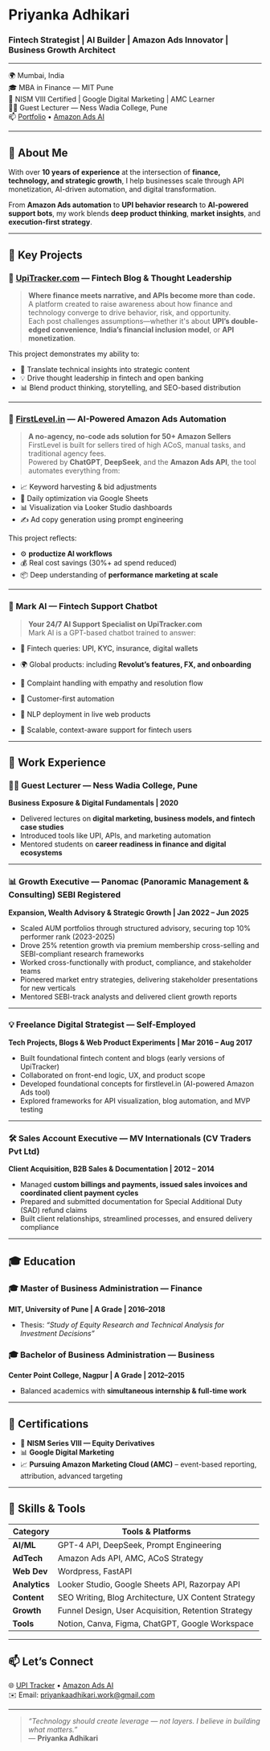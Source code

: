 
# Priyanka Adhikari  
### Fintech Strategist | AI Builder | Amazon Ads Innovator | Business Growth Architect  

---

🌍 Mumbai, India  
🎓 MBA in Finance — MIT Pune  
📜 NISM VIII Certified | Google Digital Marketing | AMC Learner  
👩‍🏫 Guest Lecturer — Ness Wadia College, Pune  
📫 [Portfolio](https://upitracker.com) • [Amazon Ads AI](https://firstlevel.in)

---

## 🚀 About Me

With over **10 years of experience** at the intersection of **finance, technology, and strategic growth**, I help businesses scale through API monetization, AI-driven automation, and digital transformation.

From **Amazon Ads automation** to **UPI behavior research** to **AI-powered support bots**, my work blends **deep product thinking**, **market insights**, and **execution-first strategy**.

---

## 🔷 Key Projects

### 🔹 [UpiTracker.com](https://upitracker.com) — Fintech Blog & Thought Leadership  
> **Where finance meets narrative, and APIs become more than code.**  
A platform created to raise awareness about how finance and technology converge to drive behavior, risk, and opportunity.  
Each post challenges assumptions—whether it's about **UPI’s double-edged convenience**, **India’s financial inclusion model**, or **API monetization**.  

This project demonstrates my ability to:  
- 🧠 Translate technical insights into strategic content  
- 💡 Drive thought leadership in fintech and open banking  
- 📊 Blend product thinking, storytelling, and SEO-based distribution  


---

### 🔹 [FirstLevel.in](https://firstlevel.in) — AI-Powered Amazon Ads Automation  
> **A no-agency, no-code ads solution for 50+ Amazon Sellers**  
FirstLevel is built for sellers tired of high ACoS, manual tasks, and traditional agency fees.  
Powered by **ChatGPT**, **DeepSeek**, and the **Amazon Ads API**, the tool automates everything from:
- 📈 Keyword harvesting & bid adjustments  
- 🔁 Daily optimization via Google Sheets  
- 📊 Visualization via Looker Studio dashboards  
- ✍️ Ad copy generation using prompt engineering  

This project reflects:
- ⚙️ **productize AI workflows**  
- 💰 Real cost savings (30%+ ad spend reduced)  
- 📦 Deep understanding of **performance marketing at scale**

---

### 🤖 Mark AI — Fintech Support Chatbot  
> **Your 24/7 AI Support Specialist on UpiTracker.com**  
Mark AI is a GPT-based chatbot trained to answer:
- 💬 Fintech queries: UPI, KYC, insurance, digital wallets  
- 🌍 Global products: including **Revolut’s features, FX, and onboarding**  
- 📢 Complaint handling with empathy and resolution flow  

- 🧠 Customer-first automation  
- 🔌 NLP deployment in live web products  
- 💬 Scalable, context-aware support for fintech users

---

## 💼 Work Experience

### 👩‍🏫 Guest Lecturer — Ness Wadia College, Pune  
**Business Exposure & Digital Fundamentals | 2020**  
- Delivered lectures on **digital marketing, business models, and fintech case studies**  
- Introduced tools like UPI, APIs, and marketing automation  
- Mentored students on **career readiness in finance and digital ecosystems**

---

### 📊 Growth Executive — Panomac (Panoramic Management & Consulting) SEBI Registered 
**Expansion, Wealth Advisory & Strategic Growth | Jan 2022 – Jun 2025**  
- Scaled AUM portfolios through structured advisory, securing top 10% performer rank (2023-2025)  
- Drove 25% retention growth via premium membership cross-selling and SEBI-compliant research frameworks    
- Worked cross-functionally with product, compliance, and stakeholder teams
- Pioneered market entry strategies, delivering stakeholder presentations for new verticals
- Mentored SEBI-track analysts and delivered client growth reports

---

### 💡 Freelance Digital Strategist — Self-Employed  
**Tech Projects, Blogs & Web Product Experiments | Mar 2016 – Aug 2017**  
- Built foundational fintech content and blogs (early versions of UpiTracker)  
- Collaborated on front-end logic, UX, and product scope
- Developed foundational concepts for firstlevel.in (AI-powered Amazon Ads tool)
- Explored frameworks for API visualization, blog automation, and MVP testing

---

### 🛠 Sales Account Executive — MV Internationals (CV Traders Pvt Ltd)  
**Client Acquisition, B2B Sales & Documentation | 2012 – 2014**  
- Managed **custom billings and payments, issued sales invoices and coordinated client payment cycles**
- Prepared and submitted documentation for Special Additional Duty (SAD) refund claims
- Built client relationships, streamlined processes, and ensured delivery compliance

---

## 🎓 Education

### 🎓 Master of Business Administration — Finance  
**MIT, University of Pune | A Grade | 2016–2018**  
- Thesis: *“Study of Equity Research and Technical Analysis for Investment Decisions”*  

### 🎓 Bachelor of Business Administration — Business  
**Center Point College, Nagpur | A Grade | 2012–2015**  
- Balanced academics with **simultaneous internship & full-time work**  

---

## 📜 Certifications

- 📘 **NISM Series VIII — Equity Derivatives**  
- 📊 **Google Digital Marketing**  
- 📈 **Pursuing Amazon Marketing Cloud (AMC)** – event-based reporting, attribution, advanced targeting

---

## 🧰 Skills & Tools

| Category         | Tools & Platforms |
|------------------|------------------|
| **AI/ML**        | GPT-4 API, DeepSeek, Prompt Engineering |
| **AdTech**       | Amazon Ads API, AMC, ACoS Strategy |
| **Web Dev**      | Wordpress, FastAPI |
| **Analytics**    | Looker Studio, Google Sheets API, Razorpay API |
| **Content**      | SEO Writing, Blog Architecture, UX Content Strategy |
| **Growth**       | Funnel Design, User Acquisition, Retention Strategy |
| **Tools**        | Notion, Canva, Figma, ChatGPT, Google Workspace |

---

## 📫 Let’s Connect

🌐 [UPI Tracker](https://upitracker.com) • [Amazon Ads AI](https://firstlevel.in)  
✉️ Email: priyankaadhikari.work@gmail.com

---

> _“Technology should create leverage — not layers. I believe in building what matters.”_  
— **Priyanka Adhikari**

